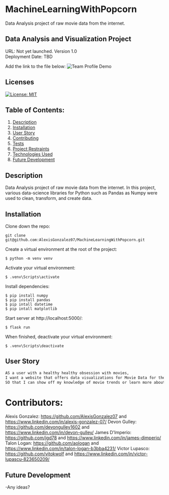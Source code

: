 # MachineLearningWithPopcorn
Data Analysis project of raw movie data from the internet.

##  Data Analysis and Visualization Project

URL: Not yet launched. 
Version 1.0  
Deployment Date: TBD 

Add the link to the file below:
![Team Profile Demo]("/")

## Licenses
[![License: MIT](https://img.shields.io/badge/License-MIT-yellow.svg)](https://opensource.org/licenses/MIT)

## Table of Contents:
1. [Description](#description)
2. [Installation](#Installation)
3. [User Story](#User-Story)
4. [Contributing](#Contributing)
5. [Tests](#Tests)
7. [Project Restraints](#project-restraints)
8. [Technologies Used](#technologies-used)
9. [Future Development](#future-development)
## Description
Data Analysis project of raw movie data from the internet. In this project, various data-science libraries for Python such as Pandas as Numpy were used to clean, transform, and create data.

## Installation
Clone down the repo:
```
git clone git@github.com:AlexisGonzalez07/MachineLearningWithPopcorn.git
```
Create a virtual environment at the root of the project:
```
$ python -m venv venv
```
Activate your virtual environment:
```
$ .venv\Scripts\activate
```
Install dependencies:
```
$ pip install numpy
$ pip install pandas
$ pip intall datetime
$ pip intall matplotlib
```
Start server at http://localhost:5000/:
```
$ flask run
```
When finished, deactivate your virtual environment:
```
$ .venv\Scripts\deactivate
```

## User Story

```md
AS a user with a healthy healthy obsession with movies,
I want a website that offers data visualizations for Movie Data for the past 30 years
SO that I can show off my knowledge of movie trends or learn more about my favorite actors
```

# Contributors:
Alexis Gonzalez: https://github.com/AlexisGonzalez07 and https://www.linkedin.com/in/alexis-gonzalez-07/
Devon Gulley: https://github.com/devongulley1602 and https://www.linkedin.com/in/devon-gulley/
James D'Imperio: https://github.com/jgd78 and https://www.linkedin.com/in/james-dimperio/
Talon Logan: https://github.com/aologan and https://www.linkedin.com/in/talon-logan-b3bba4231/
Victor Lupasco: https://github.com/vitokwolf and https://www.linkedin.com/in/victor-lupascu-823650209/


## Future Development
-Any ideas?
